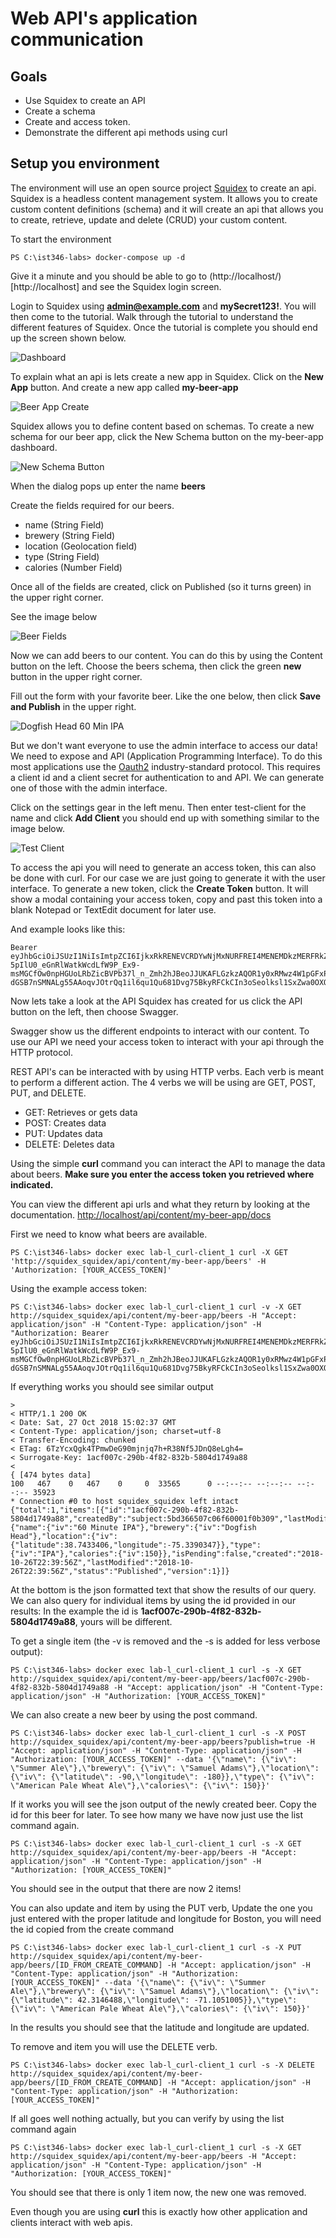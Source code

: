 # Web API's application communication

## Goals

- Use Squidex to create an API
- Create a schema
- Create and access token.
- Demonstrate the different api methods using curl

## Setup you environment

The environment will use an open source project [Squidex](https://squidex.io/) to create an api. Squidex is a headless content management system. It allows you to create custom content definitions (schema) and it will create an api that allows you to create, retrieve, update and delete (CRUD) your custom content.

To start the environment

```
PS C:\ist346-labs> docker-compose up -d
```

Give it a minute and you should be able to go to (http://localhost/)[http://localhost] and see the Squidex login screen.

Login to Squidex using **admin@example.com** and **mySecret123!**. You will then come to the tutorial. Walk through the tutorial to understand the different features of Squidex. Once the tutorial is complete you should end up the screen shown below.

![Dashboard](assets/dashboard.png)

To explain what an api is lets create a new app in Squidex. Click on the **New App** button. And create a new app called **my-beer-app**

![Beer App Create](assets/beer-app.png)

Squidex allows you to define content based on schemas. To create a new schema for our beer app, click the New Schema button on the my-beer-app dashboard.

![New Schema Button](assets/new-shema.png)

When the dialog pops up enter the name **beers**

Create the fields required for our beers. 

- name (String Field)
- brewery (String Field)
- location (Geolocation field)
- type (String Field)
- calories (Number Field)

Once all of the fields are created, click on Published (so it turns green) in the upper right corner.

See the image below

![Beer Fields](assets/fields.png)

Now we can add beers to our content. You can do this by using the Content button on the left. Choose the beers schema, then click the green **new** button in the upper right corner.

Fill out the form with your favorite beer. Like the one below, then click **Save and Publish** in the upper right.

![Dogfish Head 60 Min IPA](assets/beer-example.png)

But we don't want everyone to use the admin interface to access our data! We need to expose and API (Application Programming Interface). To do this most applications use the [Oauth2](https://oauth.net/2/) industry-standard protocol. This requires a client id and a client secret for authentication to and API. We can generate one of those with the admin interface.

Click on the settings gear in the left menu. Then enter test-client for the name and click **Add Client** you should end up with something similar to the image below.

![Test Client](assets/client-example.png)

To access the api you will need to generate an access token, this can also be done with curl. For our case we are just going to generate it with the user interface. To generate a new token, click the **Create Token** button. It will show a modal containing your access token, copy and past this token into a blank Notepad or TextEdit document for later use.

And example looks like this:

```
Bearer eyJhbGciOiJSUzI1NiIsImtpZCI6IjkxRkRENEVCRDYwNjMxNURFREI4MENEMDkzMERFRkZBMjFEREE2NkIiLCJ0eXAiOiJKV1QiLCJ4NXQiOiJrZjNVNjlZR01WM3R1QXpRa3czdi1pSGRwbXMifQ.eyJuYmYiOjE1NDA2NTI0MzQsImV4cCI6MTU0MzI0NDQzNCwiaXNzIjoiaHR0cDovL2xvY2FsaG9zdC9pZGVudGl0eS1zZXJ2ZXIiLCJhdWQiOlsiaHR0cDovL2xvY2FsaG9zdC9pZGVudGl0eS1zZXJ2ZXIvcmVzb3VyY2VzIiwic3F1aWRleC1hcGkiXSwiY2xpZW50X2lkIjoibXktYmVlci1hcHA6dGVzdC1jbGllbnQiLCJzY29wZSI6WyJzcXVpZGV4LWFwaSJdfQ.wkPN_hl4ftxUPdHdXDh0Yqe7Vl5UIiDYwCuoogG6pzg5WYesWB7DoRxjG22xk3RJl5Wk7ihOyO2GA3QG9dClrk_8Ko_dDVaYOB0AZtikNw5AVXg7vAm0FmApMm9O02gSZqMQ8VQVUIETl64CB_X-5pIlU0_eGnRlWatkWcdLfW9P_Ex9-msMGCfOw0npHGUoLRbZicBVPb37l_n_Zmh2hJBeoJJUKAFLGzkzAQOR1y0xRMwz4W1pGFxPU9-dGSB7nSMNALg55AAoqvJOtrQq1il6qu1Qu681Dvg75BkyRFCkCIn3oSeolksl1SxZwa0OXQlD6mZDTNWTjJXZfAWV_g
```

Now lets take a look at the API Squidex has created for us click the API button on the left, then choose Swagger.

Swagger show us the different endpoints to interact with our content. To use our API we need your access token to interact with your api through the HTTP protocol.

REST API's can be interacted with by using HTTP verbs. Each verb is meant to perform a different action. The 4 verbs we will be using are GET, POST, PUT, and DELETE.

- GET: Retrieves or gets data
- POST: Creates data
- PUT: Updates data
- DELETE: Deletes data

Using the simple **curl** command you can interact the API to manage the data about beers. **Make sure you enter the access token you retrieved where indicated.**

You can view the different api urls and what they return by looking at the documentation. [http://localhost/api/content/my-beer-app/docs](http://localhost/api/content/my-beer-app/docs)

First we need to know what beers are available.

```
PS C:\ist346-labs> docker exec lab-l_curl-client_1 curl -X GET 'http://squidex_squidex/api/content/my-beer-app/beers' -H 'Authorization: [YOUR_ACCESS_TOKEN]'
```
 Using the example access token:

 ```
 PS C:\ist346-labs> docker exec lab-l_curl-client_1 curl -v -X GET http://squidex_squidex/api/content/my-beer-app/beers -H "Accept: application/json" -H "Content-Type: application/json" -H "Authorization: Bearer eyJhbGciOiJSUzI1NiIsImtpZCI6IjkxRkRENEVCRDYwNjMxNURFREI4MENEMDkzMERFRkZBMjFEREE2NkIiLCJ0eXAiOiJKV1QiLCJ4NXQiOiJrZjNVNjlZR01WM3R1QXpRa3czdi1pSGRwbXMifQ.eyJuYmYiOjE1NDA2NTI0MzQsImV4cCI6MTU0MzI0NDQzNCwiaXNzIjoiaHR0cDovL2xvY2FsaG9zdC9pZGVudGl0eS1zZXJ2ZXIiLCJhdWQiOlsiaHR0cDovL2xvY2FsaG9zdC9pZGVudGl0eS1zZXJ2ZXIvcmVzb3VyY2VzIiwic3F1aWRleC1hcGkiXSwiY2xpZW50X2lkIjoibXktYmVlci1hcHA6dGVzdC1jbGllbnQiLCJzY29wZSI6WyJzcXVpZGV4LWFwaSJdfQ.wkPN_hl4ftxUPdHdXDh0Yqe7Vl5UIiDYwCuoogG6pzg5WYesWB7DoRxjG22xk3RJl5Wk7ihOyO2GA3QG9dClrk_8Ko_dDVaYOB0AZtikNw5AVXg7vAm0FmApMm9O02gSZqMQ8VQVUIETl64CB_X-5pIlU0_eGnRlWatkWcdLfW9P_Ex9-msMGCfOw0npHGUoLRbZicBVPb37l_n_Zmh2hJBeoJJUKAFLGzkzAQOR1y0xRMwz4W1pGFxPU9-dGSB7nSMNALg55AAoqvJOtrQq1il6qu1Qu681Dvg75BkyRFCkCIn3oSeolksl1SxZwa0OXQlD6mZDTNWTjJXZfAWV_g"
 ```

 If everything works you should see similar output

 ```
>
< HTTP/1.1 200 OK
< Date: Sat, 27 Oct 2018 15:02:37 GMT
< Content-Type: application/json; charset=utf-8
< Transfer-Encoding: chunked
< ETag: 6TzYcxQgk4TPmwDeG90mjnjq7h+R38Nf5JDnQ8eLgh4=
< Surrogate-Key: 1acf007c-290b-4f82-832b-5804d1749a88
<
{ [474 bytes data]
100   467    0   467    0     0  33565      0 --:--:-- --:--:-- --:--:-- 35923
* Connection #0 to host squidex_squidex left intact
{"total":1,"items":[{"id":"1acf007c-290b-4f82-832b-5804d1749a88","createdBy":"subject:5bd366507c06f60001f0b309","lastModifiedBy":"subject:5bd366507c06f60001f0b309","data":{"name":{"iv":"60 Minute IPA"},"brewery":{"iv":"Dogfish Head"},"location":{"iv":{"latitude":38.7433406,"longitude":-75.3390347}},"type":{"iv":"IPA"},"calories":{"iv":150}},"isPending":false,"created":"2018-10-26T22:39:56Z","lastModified":"2018-10-26T22:39:56Z","status":"Published","version":1}]}
 ```

 At the bottom is the json formatted text that show the results of our query. We can also query for individual items by using the id provided in our results: In the example the id is **1acf007c-290b-4f82-832b-5804d1749a88**, yours will be different.

 To get a single item (the -v is removed and the -s is added for less verbose output):

 ```
 PS C:\ist346-labs> docker exec lab-l_curl-client_1 curl -s -X GET http://squidex_squidex/api/content/my-beer-app/beers/1acf007c-290b-4f82-832b-5804d1749a88 -H "Accept: application/json" -H "Content-Type: application/json" -H "Authorization: [YOUR_ACCESS_TOKEN]"
 ```

 We can also create a new beer by using the post command.

 ```
 PS C:\ist346-labs> docker exec lab-l_curl-client_1 curl -s -X POST http://squidex_squidex/api/content/my-beer-app/beers?publish=true -H "Accept: application/json" -H "Content-Type: application/json" -H "Authorization: [YOUR_ACCESS_TOKEN]" --data '{\"name\": {\"iv\": \"Summer Ale\"},\"brewery\": {\"iv\": \"Samuel Adams\"},\"location\": {\"iv\": {\"latitude\": -90,\"longitude\": -180}},\"type\": {\"iv\": \"American Pale Wheat Ale\"},\"calories\": {\"iv\": 150}}'
 ```
 
 If it works you will see the json output of the newly created beer. Copy the id for this beer for later. To see how many we have now just use the list command again.

 ```
 PS C:\ist346-labs> docker exec lab-l_curl-client_1 curl -s -X GET http://squidex_squidex/api/content/my-beer-app/beers -H "Accept: application/json" -H "Content-Type: application/json" -H "Authorization: [YOUR_ACCESS_TOKEN]"
 ```

You should see in the output that there are now 2 items!

You can also update and item by using the PUT verb, Update the one you just entered with the proper latitude and longitude for Boston, you will need the id copied from the create command

```
PS C:\ist346-labs> docker exec lab-l_curl-client_1 curl -s -X PUT http://squidex_squidex/api/content/my-beer-app/beers/[ID_FROM_CREATE_COMMAND] -H "Accept: application/json" -H "Content-Type: application/json" -H "Authorization: [YOUR_ACCESS_TOKEN]" --data '{\"name\": {\"iv\": \"Summer Ale\"},\"brewery\": {\"iv\": \"Samuel Adams\"},\"location\": {\"iv\": {\"latitude\": 42.3146488,\"longitude\": -71.1051005}},\"type\": {\"iv\": \"American Pale Wheat Ale\"},\"calories\": {\"iv\": 150}}'
```

In the results you should see that the latitude and longitude are updated.

To remove and item you will use the DELETE verb.

```
PS C:\ist346-labs> docker exec lab-l_curl-client_1 curl -s -X DELETE http://squidex_squidex/api/content/my-beer-app/beers/[ID_FROM_CREATE_COMMAND] -H "Accept: application/json" -H "Content-Type: application/json" -H "Authorization: [YOUR_ACCESS_TOKEN]"
```

If all goes well nothing actually, but you can verify by using the list command again

```
PS C:\ist346-labs> docker exec lab-l_curl-client_1 curl -s -X GET http://squidex_squidex/api/content/my-beer-app/beers -H "Accept: application/json" -H "Content-Type: application/json" -H "Authorization: [YOUR_ACCESS_TOKEN]"
```

You should see that there is only 1 item now, the new one was removed.

Even though you are using **curl** this is exactly how other application and clients interact with web apis.


